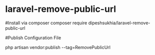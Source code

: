 # laravel-remove-public-url

#Install via composer
composer require dipeshsukhia/laravel-remove-public-url

#Publish Configuration File

php artisan vendor:publish --tag=RemovePublicUrl
